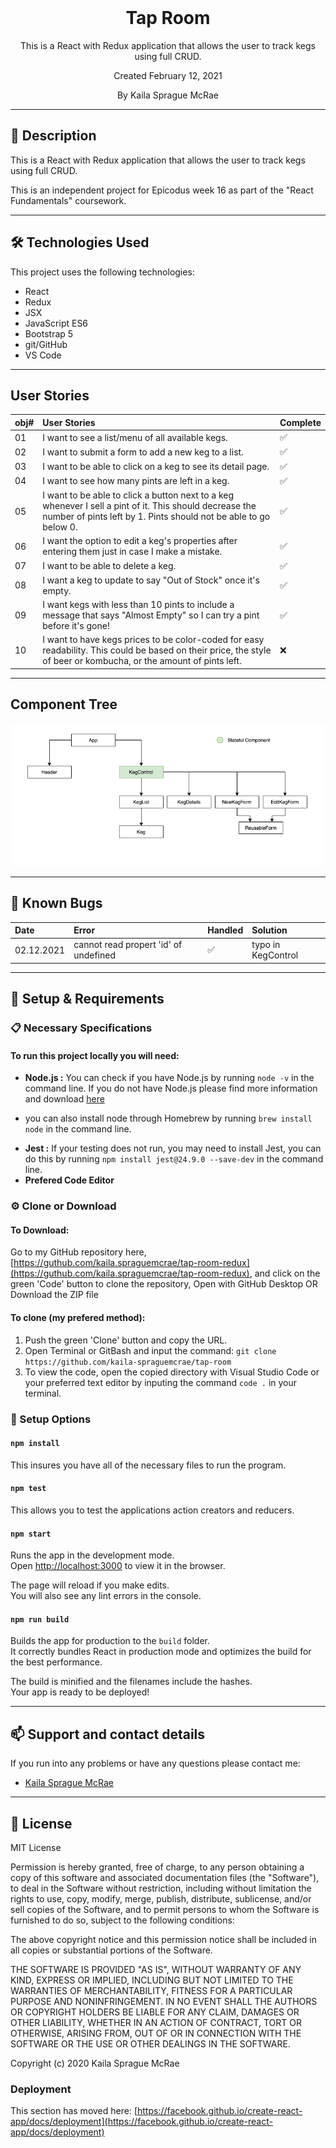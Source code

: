 <br>
<h1 align = "center">
  <b>Tap Room </b>
</h1>

<p align = "center">
  This is a React with Redux application that allows the user to track kegs using full CRUD.  

</p>
<p align = "center"> Created February 12, 2021 </p>

<p align = "center">
  By Kaila Sprague McRae
</p>

--------------------

## 📖  Description

This is a React with Redux application that allows the user to track kegs using full CRUD.  

This is an independent project for Epicodus week 16 as part of the "React Fundamentals" coursework. 

--------------------

## 🛠️ Technologies Used

This project uses the following technologies:

- React
- Redux
- JSX
- JavaScript ES6
- Bootstrap 5
- git/GitHub
- VS Code

-------------------

## User Stories

| obj# | User Stories | Complete |
| :------------- | :------------- | :------------- |
| 01 | I want to see a list/menu of all available kegs. | ✅ |
| 02 | I want to submit a form to add a new keg to a list. | ✅ |
| 03 | I want to be able to click on a keg to see its detail page. | ✅ |
| 04 | I want to see how many pints are left in a keg. | ✅ |
| 05 | I want to be able to click a button next to a keg whenever I sell a pint of it. This should decrease the number of pints left by 1. Pints should not be able to go below 0. | ✅ |
| 06 | I want the option to edit a keg's properties after entering them just in case I make a mistake. | ✅ |
| 07 | I want to be able to delete a keg. | ✅ |
| 08 | I want a keg to update to say "Out of Stock" once it's empty. | ✅ |
| 09 | I want kegs with less than 10 pints to include a message that says "Almost Empty" so I can try a pint before it's gone! | ✅ |
| 10 | I want to have kegs prices to be color-coded for easy readability. This could be based on their price, the style of beer or kombucha, or the amount of pints left. | ❌ |
 
-------------------

## Component Tree

![Component Tree for tap-room project](./readmeAssets/img/component-tree.png)

-------------------

## 🐛 Known Bugs

| Date | Error | Handled | Solution |
| :------------- | :------------- | :------------- | :------------- |
| 02.12.2021 | cannot read propert 'id' of undefined | ✅ | typo in KegControl |

-------------------

## 🔧 Setup & Requirements

### 📋 Necessary Specifications

#### To run this project locally you will need:

- **Node.js :** You can check if you have Node.js by running `node -v` in the command line. If you do not have Node.js please find more information and download [here](https://nodejs.org/en/)
* you can also install node through Homebrew by running `brew install node` in the command line.
- **Jest :** If your testing does not run, you may need to install Jest, you can do this by running `npm install jest@24.9.0 --save-dev` in the command line.
- **Prefered Code Editor**

### ⚙️ Clone or Download

#### To Download:

Go to my GitHub repository here, [https://guthub.com/kaila.spraguemcrae/tap-room-redux](https://guthub.com/kaila.spraguemcrae/tap-room-redux), and click on the green 'Code' button to clone the repository, Open with GitHub Desktop OR Download the ZIP file

#### To clone (my prefered method):

1. Push the green 'Clone' button and copy the URL.
2. Open Terminal or GitBash and input the command: `git clone https://github.com/kaila-spraguemcrae/tap-room`
3. To view the code, open the copied directory with Visual Studio Code or your preferred text editor by inputing the command `code .` in your terminal.

### 🧰  Setup Options

#### `npm install` 

This insures you have all of the necessary files to run the program.

#### `npm test`

This allows you to test the applications action creators and reducers.

#### `npm start`

Runs the app in the development mode.\
Open [http://localhost:3000](http://localhost:3000) to view it in the browser.

The page will reload if you make edits.\
You will also see any lint errors in the console.

#### `npm run build`

Builds the app for production to the `build` folder.\
It correctly bundles React in production mode and optimizes the build for the best performance.

The build is minified and the filenames include the hashes.\
Your app is ready to be deployed!

--------------------------

## 📫 Support and contact details

If you run into any problems or have any questions please contact me:
- [Kaila Sprague McRae](mailto:kaila.sprague@icloud.com)

---------------------------

## 📘 License

MIT License

Permission is hereby granted, free of charge, to any person obtaining a copy
of this software and associated documentation files (the "Software"), to deal
in the Software without restriction, including without limitation the rights
to use, copy, modify, merge, publish, distribute, sublicense, and/or sell
copies of the Software, and to permit persons to whom the Software is
furnished to do so, subject to the following conditions:

The above copyright notice and this permission notice shall be included in all
copies or substantial portions of the Software.

THE SOFTWARE IS PROVIDED "AS IS", WITHOUT WARRANTY OF ANY KIND, EXPRESS OR
IMPLIED, INCLUDING BUT NOT LIMITED TO THE WARRANTIES OF MERCHANTABILITY,
FITNESS FOR A PARTICULAR PURPOSE AND NONINFRINGEMENT. IN NO EVENT SHALL THE
AUTHORS OR COPYRIGHT HOLDERS BE LIABLE FOR ANY CLAIM, DAMAGES OR OTHER
LIABILITY, WHETHER IN AN ACTION OF CONTRACT, TORT OR OTHERWISE, ARISING FROM,
OUT OF OR IN CONNECTION WITH THE SOFTWARE OR THE USE OR OTHER DEALINGS IN THE
SOFTWARE.

Copyright (c) 2020 Kaila Sprague McRae








### Deployment

This section has moved here: [https://facebook.github.io/create-react-app/docs/deployment](https://facebook.github.io/create-react-app/docs/deployment)


